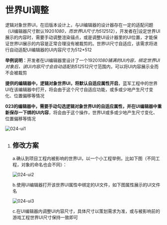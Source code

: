# 世界UI调整

逻辑对象世界UI，在旧版本设计上，与UI编辑器的设计器存在一定的适配问题（UI编辑器尺寸默认1920*1080，而世界UI尺寸为512*512），开发者在|设定世界UI展示的内容时，需要手动调整渲染锚点，或是调整UI设计器里的UI位置，才能保证世界UI展示的内容是正常合理没有被裁剪的。世界UI尺寸自适应，该需求将进行自动适配UI编辑器的UI内容尺寸为512*512

**举例说明**：开发者在UI编辑器里设计了一个1920*1080铺满的UI内容，绑定世界UI对象后，该UI内容尺寸会自动适配到512*512尺寸范围内，可以将UI内容展示全而不会被裁剪

**提供的编辑器中，逻辑对象世界UI，将默认自适应属性开启**，蓝军工程中的世界UI在该编辑器中打开，将会由于这个尺寸自适应功能，或多或少地产生尺寸变化、位置偏移等情况

**023的编辑器中，需要手动勾选逻辑对象世界UI的自适应属性，并在UI编辑器中重新保存一下绑的UI内容**，将会由于这个操作，世界UI或多或少地产生尺寸变化、位置偏移等情况

![024-ui1](https://arkimg.ark.online/024-ui1.PNG)

1. ## 修改方案

   a.确认到项目工程内被影响的世界UI，以一个小工程举例，比如下图（不同工程，对象的命名也会不同）：

   ![024-ui2](https://arkimg.ark.online/024-ui2.PNG)

   b.使用UI编辑器打开该世界UI属性中绑定的UI文件，如下图属性展示的UI文件名

   ![024-ui3](https://arkimg.ark.online/024-ui3.PNG)

   c.在UI编辑器内调整UI内容尺寸，具体尺寸以策划需求为准，或与被影响前的游戏工程世界UI尺寸保持一致即可